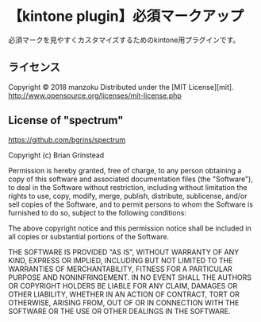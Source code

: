 【kintone plugin】必須マークアップ
======================
必須マークを見やすくカスタマイズするためのkintone用プラグインです。  
 
ライセンス
----------
Copyright &copy; 2018 manzoku
Distributed under the [MIT License][mit].  
http://www.opensource.org/licenses/mit-license.php  
  


License of "spectrum"
--------------------
https://github.com/bgrins/spectrum
  
Copyright (c) Brian Grinstead

Permission is hereby granted, free of charge, to any person obtaining
a copy of this software and associated documentation files (the
"Software"), to deal in the Software without restriction, including
without limitation the rights to use, copy, modify, merge, publish,
distribute, sublicense, and/or sell copies of the Software, and to
permit persons to whom the Software is furnished to do so, subject to
the following conditions:

The above copyright notice and this permission notice shall be
included in all copies or substantial portions of the Software.

THE SOFTWARE IS PROVIDED "AS IS", WITHOUT WARRANTY OF ANY KIND,
EXPRESS OR IMPLIED, INCLUDING BUT NOT LIMITED TO THE WARRANTIES OF
MERCHANTABILITY, FITNESS FOR A PARTICULAR PURPOSE AND
NONINFRINGEMENT. IN NO EVENT SHALL THE AUTHORS OR COPYRIGHT HOLDERS BE
LIABLE FOR ANY CLAIM, DAMAGES OR OTHER LIABILITY, WHETHER IN AN ACTION
OF CONTRACT, TORT OR OTHERWISE, ARISING FROM, OUT OF OR IN CONNECTION
WITH THE SOFTWARE OR THE USE OR OTHER DEALINGS IN THE SOFTWARE.